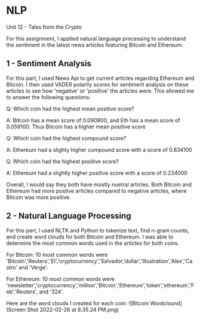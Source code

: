 # NLP
Unit 12 - Tales from the Crypto 

For this assignment, I applied natural language processing to understand the sentiment in the latest news articles featuring Bitcoin and Ethereum. 

## 1 - Sentiment Analysis

For this part, I used News Api to get current articles regarding Ethereum and Bitcoin. I then used VADER polarity scores for sentiment analysis on these articles to see how 'negative' or 'positive' the articles were. This allowed me to answer the following questions:

Q: Which coin had the highest mean positive score?

A: Bitcoin has a mean score of 0.090800, and Eth has a mean score of 0.059100. Thus Bitcoin has a higher mean positive score

Q: Which coin had the highest compound score?

A: Ethereum had a slighty higher compound score with a score of 0.834100

Q. Which coin had the highest positive score?

A: Ethereum had a slightly higher positive score with a score of 0.234000

Overall, I would say they both have mostly nuetral articles. Both Bitcoin and Ethereum had more postive articles compared to negative articles, where Bitcoin was more positive. 

## 2 - Natural Language Processing

For this part, I used NLTK and Python to tokenize text, find n-gram counts, and create word clouds for both Bitcoin and Ethereum. I was able to determine the most common words used in the articles for both coins.

For Bitcoin: 10 most common words were 'Bitcoin','Reuters','El','cryptocurrency','Salvador,'dollar','Illustration','Alex','Castro' and 'Verge'.

For Ethereum: 10 most common words were 'newsletter','cryptocurrency','million','Bitcoin','Ethereum','token','ethereum','Feb','Reuters', and '324'.


Here are the word clouds I created for each coin: ![Bitcoin Wordclound](Screen Shot 2022-02-26 at 8.35.24 PM.png)
